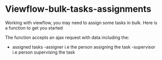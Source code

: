 # Viewflow-bulk-tasks-assignments
Working with viewflow, you may need to assign some tasks in bulk. Here is a function to get you started

The function accepts an ajax request with data including the:
- assigned tasks
-assigner i.e the person assigning the task
-supervisor i.e person supervising the task

